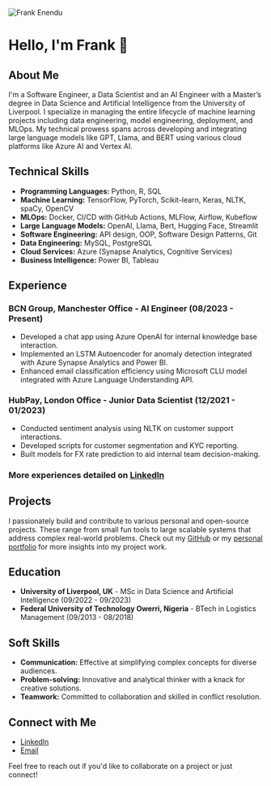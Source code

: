 ![Frank Enendu](https://media.licdn.com/dms/image/v2/D4E16AQHJdljrUjzGSg/profile-displaybackgroundimage-shrink_350_1400/profile-displaybackgroundimage-shrink_350_1400/0/1719349902209?e=1733961600&v=beta&t=RRsK2h5dY2QjFUGH0wp6upFmKN69WtaCY5KZ2PagU1w)

# Hello, I'm Frank 👋

## About Me
I'm a Software Engineer, a Data Scientist and an AI Engineer with a Master’s degree in Data Science and Artificial Intelligence from the University of Liverpool. I specialize in managing the entire lifecycle of machine learning projects including data engineering, model engineering, deployment, and MLOps. My technical prowess spans across developing and integrating large language models like GPT, Llama, and BERT using various cloud platforms like Azure AI and Vertex AI.

## Technical Skills
- **Programming Languages:** Python, R, SQL
- **Machine Learning:** TensorFlow, PyTorch, Scikit-learn, Keras, NLTK, spaCy, OpenCV
- **MLOps:** Docker, CI/CD with GitHub Actions, MLFlow, Airflow, Kubeflow
- **Large Language Models:** OpenAI, Llama, Bert, Hugging Face, Streamlit
- **Software Engineering:** API design, OOP, Software Design Patterns, Git
- **Data Engineering:** MySQL, PostgreSQL
- **Cloud Services:** Azure (Synapse Analytics, Cognitive Services)
- **Business Intelligence:** Power BI, Tableau

## Experience
### BCN Group, Manchester Office - AI Engineer (08/2023 - Present)
- Developed a chat app using Azure OpenAI for internal knowledge base interaction.
- Implemented an LSTM Autoencoder for anomaly detection integrated with Azure Synapse Analytics and Power BI.
- Enhanced email classification efficiency using Microsoft CLU model integrated with Azure Language Understanding API.

### HubPay, London Office - Junior Data Scientist (12/2021 - 01/2023)
- Conducted sentiment analysis using NLTK on customer support interactions.
- Developed scripts for customer segmentation and KYC reporting.
- Built models for FX rate prediction to aid internal team decision-making.

### More experiences detailed on [LinkedIn](#)

## Projects
I passionately build and contribute to various personal and open-source projects. These range from small fun tools to large scalable systems that address complex real-world problems. Check out my [GitHub](#) or my [personal portfolio](#) for more insights into my project work.

## Education
- **University of Liverpool, UK** - MSc in Data Science and Artificial Intelligence (09/2022 - 09/2023)
- **Federal University of Technology Owerri, Nigeria** - BTech in Logistics Management (09/2013 - 08/2018)

## Soft Skills
- **Communication:** Effective at simplifying complex concepts for diverse audiences.
- **Problem-solving:** Innovative and analytical thinker with a knack for creative solutions.
- **Teamwork:** Committed to collaboration and skilled in conflict resolution.

## Connect with Me
- [LinkedIn](https://www.linkedin.com/in/enendu-frank-chinedu/)
- [Email](mailto:frank@favai.onmicrosoft.com)

Feel free to reach out if you'd like to collaborate on a project or just connect!

